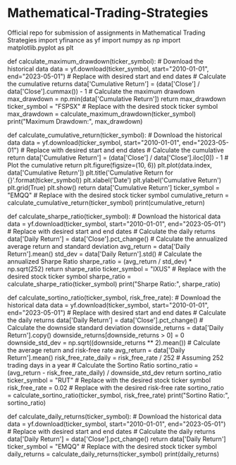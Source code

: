 # Mathematical-Trading-Strategies
Official repo for submission of assignments in Mathematical Trading Strategies
import yfinance as yf
import numpy as np
import matplotlib.pyplot as plt



def calculate_maximum_drawdown(ticker_symbol):
    # Download the historical data
    data = yf.download(ticker_symbol, start="2010-01-01", end="2023-05-01")  # Replace with desired start and end dates
    # Calculate the cumulative returns
    data['Cumulative Return'] = (data['Close'] / data['Close'].cummax()) - 1
    # Calculate the maximum drawdown
    max_drawdown = np.min(data['Cumulative Return'])
    return max_drawdown
ticker_symbol = "FSPSX"  # Replace with the desired stock ticker symbol
max_drawdown = calculate_maximum_drawdown(ticker_symbol)
print("Maximum Drawdown:", max_drawdown)



def calculate_cumulative_return(ticker_symbol):
    # Download the historical data
    data = yf.download(ticker_symbol, start="2010-01-01", end="2023-05-01")  # Replace with desired start and end dates
    # Calculate the cumulative return
    data['Cumulative Return'] = (data['Close'] / data['Close'].iloc[0]) - 1
    # Plot the cumulative return
    plt.figure(figsize=(10, 6))
    plt.plot(data.index, data['Cumulative Return'])
    plt.title('Cumulative Return for {}'.format(ticker_symbol))
    plt.xlabel('Date')
    plt.ylabel('Cumulative Return')
    plt.grid(True)
    plt.show()
    return data['Cumulative Return']
ticker_symbol = "EMQQ"  # Replace with the desired stock ticker symbol
cumulative_return = calculate_cumulative_return(ticker_symbol)
print(cumulative_return)



def calculate_sharpe_ratio(ticker_symbol):
    # Download the historical data
    data = yf.download(ticker_symbol, start="2010-01-01", end="2023-05-01")  # Replace with desired start and end dates
    # Calculate the daily returns
    data['Daily Return'] = data['Close'].pct_change()
    # Calculate the annualized average return and standard deviation
    avg_return = data['Daily Return'].mean()
    std_dev = data['Daily Return'].std()
    # Calculate the annualized Sharpe Ratio
    sharpe_ratio = (avg_return / std_dev) * np.sqrt(252)
    return sharpe_ratio
ticker_symbol = "IXUS"  # Replace with the desired stock ticker symbol
sharpe_ratio = calculate_sharpe_ratio(ticker_symbol)
print("Sharpe Ratio:", sharpe_ratio)



def calculate_sortino_ratio(ticker_symbol, risk_free_rate):
    # Download the historical data
    data = yf.download(ticker_symbol, start="2010-01-01", end="2023-05-01")  # Replace with desired start and end dates
    # Calculate the daily returns
    data['Daily Return'] = data['Close'].pct_change()
    # Calculate the downside standard deviation
    downside_returns = data['Daily Return'].copy()
    downside_returns[downside_returns > 0] = 0
    downside_std_dev = np.sqrt((downside_returns ** 2).mean())
    # Calculate the average return and risk-free rate
    avg_return = data['Daily Return'].mean()
    risk_free_rate_daily = risk_free_rate / 252  # Assuming 252 trading days in a year
    # Calculate the Sortino Ratio
    sortino_ratio = (avg_return - risk_free_rate_daily) / downside_std_dev
    return sortino_ratio
ticker_symbol = "RUT"  # Replace with the desired stock ticker symbol
risk_free_rate = 0.02  # Replace with the desired risk-free rate
sortino_ratio = calculate_sortino_ratio(ticker_symbol, risk_free_rate)
print("Sortino Ratio:", sortino_ratio)



def calculate_daily_returns(ticker_symbol):
    # Download the historical data
    data = yf.download(ticker_symbol, start="2010-01-01", end="2023-05-01")  # Replace with desired start and end dates
    # Calculate the daily returns
    data['Daily Return'] = data['Close'].pct_change()
    return data['Daily Return']
ticker_symbol = "EMQQ"  # Replace with the desired stock ticker symbol
daily_returns = calculate_daily_returns(ticker_symbol)
print(daily_returns)

